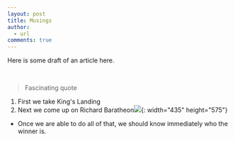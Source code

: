 ```yaml
---
layout: post
title: Musings
author:
  - url
comments: true
---
```


Here is some draft of an article here.&nbsp;

&nbsp;

> Fascinating quote

1. First we take King's Landing
2. Next we come up on Richard Baratheon![](/index.html/uploads/screenshot-2019-12-02-at-01-47-42.png){: width="435" height="575"}

* Once we are able to do all of that, we should know immediately who the winner is.&nbsp;